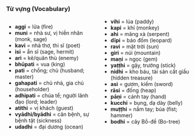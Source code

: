 

### Từ vựng (Vocabulary)

<div class="vocab-content" style="column-count:2;">
    <ul>
        <li><strong>aggi</strong> = lửa (fire)</li>
        <li><strong>muni</strong> = nhà sư, vị hiền nhân (monk, sage)</li>
        <li><strong>kavi</strong> = nhà thơ, thi sĩ (poet)</li>
        <li><strong>isi</strong> = ẩn sĩ (sage, hermit)</li>
        <li><strong>ari</strong> = kẻ/quân thù (enemy)</li>
        <li><strong>bhūpati</strong> = vua (king)</li>
        <li><strong>pati</strong> = chồng; chủ (husband; master)</li>
        <li><strong>gahapati</strong> = chủ nhà, gia chủ (householder)</li>
        <li><strong>adhipati</strong> = chúa tể; người lãnh đạo (lord; leader)</li>
        <li><strong>atithi</strong> = vị khách (guest)</li>
        <li><strong>vyādhi/byādhi</strong> = căn bệnh, sự bệnh tật (sickness)</li>
        <li><strong>udadhi</strong> = đại dương (ocean)</li>
        <li><strong>vihi</strong> = lúa (paddy)</li>
        <li><strong>kapi</strong> = khỉ (monkey)</li>
        <li><strong>ahi</strong> = mãng xà (serpent)</li>
        <li><strong>dīpi</strong> = báo đốm (leopard)</li>
        <li><strong>ravi</strong> = mặt trời (sun)</li>
        <li><strong>giri</strong> = núi (mountain)</li>
        <li><strong>maṇi</strong> = ngọc (gem)</li>
        <li><strong>yaṭṭhi</strong> = gậy, trướng (stick)</li>
        <li><strong>nidhi</strong> = kho báu, tài sản cất giấu (hidden treasure)</li>
        <li><strong>asi</strong> = gươm, kiếm (sword)</li>
        <li><strong>rāsi</strong> = đống (heap)</li>
        <li><strong>pāṇi</strong> = cánh tay (hand)</li>
        <li><strong>kucchi</strong> = bụng, dạ dày (belly)</li>
        <li><strong>muṭṭhi</strong> = nắm tay; búa (fist; hammer)</li>
        <li><strong>bodhi</strong> = cây Bồ-đề (Bo-tree)</li>
    </ul>
</div>